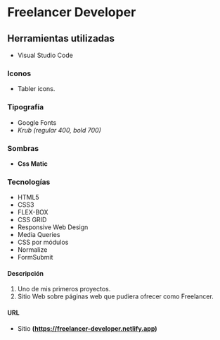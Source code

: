 # Freelancer Developer

## Herramientas utilizadas

- Visual Studio Code

### Iconos

- Tabler icons.

### Tipografía

- Google Fonts
- _Krub (regular 400, bold 700)_

### Sombras

- **Css Matic**

### Tecnologías

- HTML5
- CSS3
- FLEX-BOX
- CSS GRID
- Responsive Web Design
- Media Queries
- CSS por módulos
- Normalize
- FormSubmit

#### Descripción

1. Uno de mis primeros proyectos.
1. Sitio Web sobre páginas web que pudiera ofrecer como Freelancer.

#### URL

- Sitio **(https://freelancer-developer.netlify.app)**
